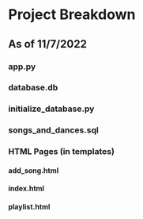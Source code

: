 # Project Breakdown #
## As of 11/7/2022 ##
### app.py ###
### database.db ###
### initialize_database.py ###
### songs_and_dances.sql ###
### HTML Pages (in templates) ###
#### add_song.html ####
#### index.html ####
#### playlist.html ####

